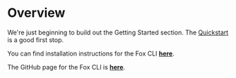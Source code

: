 # Overview

We're just beginning to build out the Getting Started section. The
[Quickstart](./quickstart.md) is a good first stop.

You can find installation instructions for the Fox CLI **[here](./fox-cli.md)**.

The GitHub page for the Fox CLI is **[here](https://github.com/xigxog/kubefox-cli/releases/)**.


